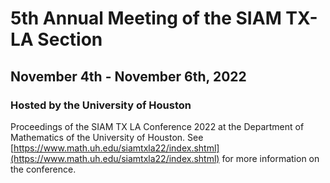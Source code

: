 # 5th Annual Meeting of the SIAM TX-LA Section
## November 4th - November 6th, 2022
### Hosted by the University of Houston

Proceedings of the SIAM TX LA Conference 2022 at the Department of Mathematics of the University of Houston. See [https://www.math.uh.edu/siamtxla22/index.shtml](https://www.math.uh.edu/siamtxla22/index.shtml) for more information on the conference.
